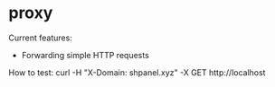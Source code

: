 # proxy

Current features:
- Forwarding simple HTTP requests

How to test:
curl -H "X-Domain: shpanel.xyz" -X GET http://localhost
